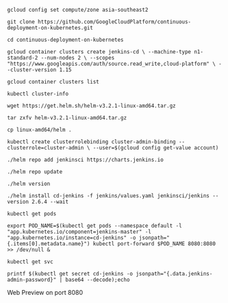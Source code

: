 `gcloud config set compute/zone asia-southeast2`

`git clone https://github.com/GoogleCloudPlatform/continuous-deployment-on-kubernetes.git`

`cd continuous-deployment-on-kubernetes`

`gcloud container clusters create jenkins-cd \
  --machine-type n1-standard-2 --num-nodes 2 \
  --scopes "https://www.googleapis.com/auth/source.read_write,cloud-platform" \
  --cluster-version 1.15`
  
 `gcloud container clusters list`
 
 `kubectl cluster-info`
 
 `wget https://get.helm.sh/helm-v3.2.1-linux-amd64.tar.gz`
 
 `tar zxfv helm-v3.2.1-linux-amd64.tar.gz`
 
 `cp linux-amd64/helm .`
 
 `kubectl create clusterrolebinding cluster-admin-binding --clusterrole=cluster-admin \
        --user=$(gcloud config get-value account)`
        
 `./helm repo add jenkinsci https://charts.jenkins.io`
 
 `./helm repo update`
 
 `./helm version`
 
 `./helm install cd-jenkins -f jenkins/values.yaml jenkinsci/jenkins --version 2.6.4 --wait`
 
 `kubectl get pods`
 
 `export POD_NAME=$(kubectl get pods --namespace default -l "app.kubernetes.io/component=jenkins-master" -l "app.kubernetes.io/instance=cd-jenkins" -o jsonpath="{.items[0].metadata.name}")
kubectl port-forward $POD_NAME 8080:8080 >> /dev/null &`

`kubectl get svc`

`printf $(kubectl get secret cd-jenkins -o jsonpath="{.data.jenkins-admin-password}" | base64 --decode);echo`

Web Preview on port 8080
